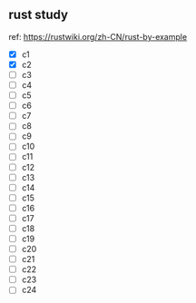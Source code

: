 ## rust study
ref: https://rustwiki.org/zh-CN/rust-by-example
- [x] c1
- [x] c2
- [ ] c3
- [ ] c4
- [ ] c5
- [ ] c6
- [ ] c7
- [ ] c8
- [ ] c9
- [ ] c10
- [ ] c11
- [ ] c12
- [ ] c13
- [ ] c14
- [ ] c15
- [ ] c16
- [ ] c17
- [ ] c18
- [ ] c19
- [ ] c20
- [ ] c21
- [ ] c22
- [ ] c23
- [ ] c24
